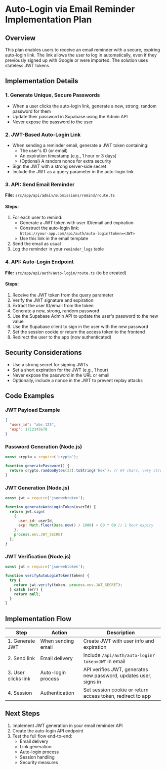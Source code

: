 # Auto-Login via Email Reminder Implementation Plan

## Overview

This plan enables users to receive an email reminder with a secure, expiring auto-login link. The link allows the user to log in automatically, even if they previously signed up with Google or were imported. The solution uses stateless JWT tokens

## Implementation Details

### 1. Generate Unique, Secure Passwords

- When a user clicks the auto-login link, generate a new, strong, random password for them
- Update their password in Supabase using the Admin API
- Never expose the password to the user

### 2. JWT-Based Auto-Login Link

- When sending a reminder email, generate a JWT token containing:
  - The user's ID (or email)
  - An expiration timestamp (e.g., 1 hour or 3 days)
  - (Optional) A random nonce for extra security
- Sign the JWT with a strong server-side secret
- Include the JWT as a query parameter in the auto-login link

### 3. API: Send Email Reminder

**File:** `src/app/api/admin/submissions/remind/route.ts`

#### Steps:
1. For each user to remind:
   - Generate a JWT token with user ID/email and expiration
   - Construct the auto-login link:  
     `https://your-app.com/api/auth/auto-login?token=<JWT>`
   - Use this link in the email template
2. Send the email as usual
3. Log the reminder in your `reminder_logs` table

### 4. API: Auto-Login Endpoint

**File:** `src/app/api/auth/auto-login/route.ts` (to be created)

#### Steps:
1. Receive the JWT token from the query parameter
2. Verify the JWT signature and expiration
3. Extract the user ID/email from the token
4. Generate a new, strong, random password
5. Use the Supabase Admin API to update the user's password to the new value
6. Use the Supabase client to sign in the user with the new password
7. Set the session cookie or return the access token to the frontend
8. Redirect the user to the app (now authenticated)

## Security Considerations

- Use a strong secret for signing JWTs
- Set a short expiration for the JWT (e.g., 1 hour)
- Never expose the password in the URL or email
- Optionally, include a nonce in the JWT to prevent replay attacks

## Code Examples

### JWT Payload Example
```json
{
  "user_id": "abc-123",
  "exp": 1712345678
}
```

### Password Generation (Node.js)
```javascript
const crypto = require('crypto');

function generatePassword() {
  return crypto.randomBytes(32).toString('hex'); // 64 chars, very strong
}
```

### JWT Generation (Node.js)
```javascript
const jwt = require('jsonwebtoken');

function generateAutoLoginToken(userId) {
  return jwt.sign(
    { 
      user_id: userId, 
      exp: Math.floor(Date.now() / 1000) + 60 * 60 // 1 hour expiry
    },
    process.env.JWT_SECRET
  );
}
```

### JWT Verification (Node.js)
```javascript
const jwt = require('jsonwebtoken');

function verifyAutoLoginToken(token) {
  try {
    return jwt.verify(token, process.env.JWT_SECRET);
  } catch (err) {
    return null;
  }
}
```

## Implementation Flow

| Step | Action | Description |
|------|--------|-------------|
| 1. Generate JWT | When sending email | Create JWT with user info and expiration |
| 2. Send link | Email delivery | Include `/api/auth/auto-login?token=JWT` in email |
| 3. User clicks link | Auto-login process | API verifies JWT, generates new password, updates user, signs in |
| 4. Session | Authentication | Set session cookie or return access token, redirect to app |

## Next Steps

1. Implement JWT generation in your email reminder API
2. Create the auto-login API endpoint
3. Test the full flow end-to-end:
   - Email delivery
   - Link generation
   - Auto-login process
   - Session handling
   - Security measures